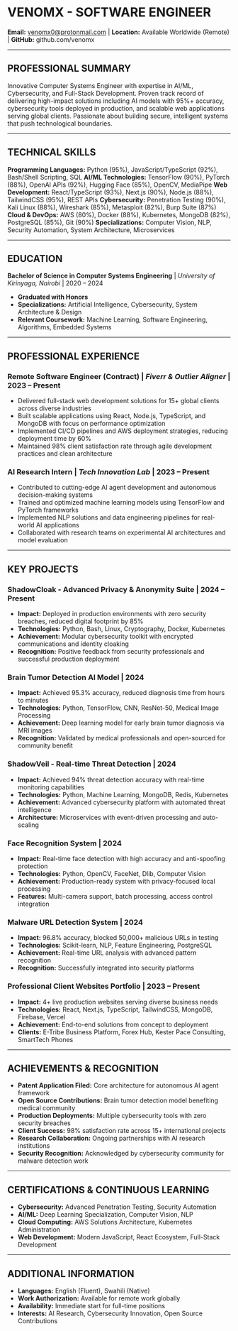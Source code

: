 # VENOMX - SOFTWARE ENGINEER
**Email:** venomx0@protonmail.com | **Location:** Available Worldwide (Remote) | **GitHub:** github.com/venomx

---

## PROFESSIONAL SUMMARY

Innovative Computer Systems Engineer with expertise in AI/ML, Cybersecurity, and Full-Stack Development. Proven track record of delivering high-impact solutions including AI models with 95%+ accuracy, cybersecurity tools deployed in production, and scalable web applications serving global clients. Passionate about building secure, intelligent systems that push technological boundaries.

---

## TECHNICAL SKILLS

**Programming Languages:** Python (95%), JavaScript/TypeScript (92%), Bash/Shell Scripting, SQL
**AI/ML Technologies:** TensorFlow (90%), PyTorch (88%), OpenAI APIs (92%), Hugging Face (85%), OpenCV, MediaPipe
**Web Development:** React/TypeScript (93%), Next.js (90%), Node.js (88%), TailwindCSS (95%), REST APIs
**Cybersecurity:** Penetration Testing (90%), Kali Linux (88%), Wireshark (85%), Metasploit (82%), Burp Suite (87%)
**Cloud & DevOps:** AWS (80%), Docker (88%), Kubernetes, MongoDB (82%), PostgreSQL (85%), Git (90%)
**Specializations:** Computer Vision, NLP, Security Automation, System Architecture, Microservices

---

## EDUCATION

**Bachelor of Science in Computer Systems Engineering** | *University of Kirinyaga, Nairobi* | 2020 – 2024
- **Graduated with Honors**
- **Specializations:** Artificial Intelligence, Cybersecurity, System Architecture & Design
- **Relevant Coursework:** Machine Learning, Software Engineering, Algorithms, Embedded Systems

---

## PROFESSIONAL EXPERIENCE

### Remote Software Engineer (Contract) | *Fiverr & Outlier Aligner* | 2023 – Present
- Delivered full-stack web development solutions for 15+ global clients across diverse industries
- Built scalable applications using React, Node.js, TypeScript, and MongoDB with focus on performance optimization
- Implemented CI/CD pipelines and AWS deployment strategies, reducing deployment time by 60%
- Maintained 98% client satisfaction rate through agile development practices and clean architecture

### AI Research Intern | *Tech Innovation Lab* | 2023 – Present
- Contributed to cutting-edge AI agent development and autonomous decision-making systems
- Trained and optimized machine learning models using TensorFlow and PyTorch frameworks
- Implemented NLP solutions and data engineering pipelines for real-world AI applications
- Collaborated with research teams on experimental AI architectures and model evaluation

---

## KEY PROJECTS

### ShadowCloak - Advanced Privacy & Anonymity Suite | 2024 – Present
- **Impact:** Deployed in production environments with zero security breaches, reduced digital footprint by 85%
- **Technologies:** Python, Bash, Linux, Cryptography, Docker, Kubernetes
- **Achievement:** Modular cybersecurity toolkit with encrypted communications and identity cloaking
- **Recognition:** Positive feedback from security professionals and successful production deployment

### Brain Tumor Detection AI Model | 2024
- **Impact:** Achieved 95.3% accuracy, reduced diagnosis time from hours to minutes
- **Technologies:** Python, TensorFlow, CNN, ResNet-50, Medical Image Processing
- **Achievement:** Deep learning model for early brain tumor diagnosis via MRI images
- **Recognition:** Validated by medical professionals and open-sourced for community benefit

### ShadowVeil - Real-time Threat Detection | 2024
- **Impact:** Achieved 94% threat detection accuracy with real-time monitoring capabilities
- **Technologies:** Python, Machine Learning, MongoDB, Redis, Kubernetes
- **Achievement:** Advanced cybersecurity platform with automated threat intelligence
- **Architecture:** Microservices with event-driven processing and auto-scaling

### Face Recognition System | 2024
- **Impact:** Real-time face detection with high accuracy and anti-spoofing protection
- **Technologies:** Python, OpenCV, FaceNet, Dlib, Computer Vision
- **Achievement:** Production-ready system with privacy-focused local processing
- **Features:** Multi-camera support, batch processing, access control integration

### Malware URL Detection System | 2024
- **Impact:** 96.8% accuracy, blocked 50,000+ malicious URLs in testing
- **Technologies:** Scikit-learn, NLP, Feature Engineering, PostgreSQL
- **Achievement:** Real-time URL analysis with advanced pattern recognition
- **Recognition:** Successfully integrated into security platforms

### Professional Client Websites Portfolio | 2023 – Present
- **Impact:** 4+ live production websites serving diverse business needs
- **Technologies:** React, Next.js, TypeScript, TailwindCSS, MongoDB, Firebase, Vercel
- **Achievement:** End-to-end solutions from concept to deployment
- **Clients:** E-Tribe Business Platform, Forex Hub, Kester Pace Consulting, SmartTech Phones

---

## ACHIEVEMENTS & RECOGNITION

- **Patent Application Filed:** Core architecture for autonomous AI agent framework
- **Open Source Contributions:** Brain tumor detection model benefiting medical community
- **Production Deployments:** Multiple cybersecurity tools with zero security breaches
- **Client Success:** 98% satisfaction rate across 15+ international projects
- **Research Collaboration:** Ongoing partnerships with AI research institutions
- **Security Recognition:** Acknowledged by cybersecurity community for malware detection work

---

## CERTIFICATIONS & CONTINUOUS LEARNING

- **Cybersecurity:** Advanced Penetration Testing, Security Automation
- **AI/ML:** Deep Learning Specialization, Computer Vision, NLP
- **Cloud Computing:** AWS Solutions Architecture, Kubernetes Administration
- **Web Development:** Modern JavaScript, React Ecosystem, Full-Stack Development

---

## ADDITIONAL INFORMATION

- **Languages:** English (Fluent), Swahili (Native)
- **Work Authorization:** Available for remote work globally
- **Availability:** Immediate start for full-time positions
- **Interests:** AI Research, Cybersecurity Innovation, Open Source Contributions
